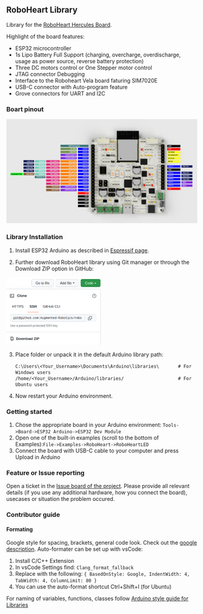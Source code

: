 ## RoboHeart Library
Library for the [RoboHeart Hercules Board](https://roboheart.de). 

Highlight of the board features:
- ESP32 microcontroller
- 1s Lipo Battery Full Support (charging, overcharge, overdischarge, usage as power source, reverse battery protection)
- Three DC motors control or One Stepper motor control
- JTAG connector Debugging
- Interface to the Roboheart Vela board faturing SIM7020E
- USB-C connector with Auto-program feature
- Grove connectors for UART and I2C

### Boart pinout

<img src="images/RoboHeart_Hercules_PINS.jpg" width="800"/>

### Library Installation

1. Install ESP32 Arduino as described in [Espressif page](https://docs.espressif.com/projects/arduino-esp32/en/latest/installing.html).

2. Further download RoboHeart library using Git manager or through the Download ZIP option in GitHub:  
<img src="images/Lib_installation.png" width="250"/>

3. Place folder or unpack it in the default Arduino library path:
    ```
    C:\Users\<Your_Username>\Documents\Arduino\libraries\       # For Windows users
    /home/<Your_Username>/Arduino/libraries/                    # For Ubuntu users
    ```

4. Now restart your Arduino environment. 

### Getting started

1. Chose the appropriate board in your Arduino environment: `Tools->Board->ESP32 Arduino->ESP32 Dev Module`
2. Open one of the built-in examples (scroll to the bottom of Examples):`File->Examples->RoboHeart->RoboHeartLED`
3. Connect the board with USB-C cable to your computer and press Upload in Arduino

### Feature or Issue reporting
Open a ticket in the [Issue board of the project](https://github.com/Augmented-Robotics/roboheart-arduino-library/issues). Please provide all relevant details (if you use any additional hardware, how you connect the board), usecases or situation the problem occured.


### Contributor guide
#### Formating
Google style for spacing, brackets, general code look. Check out the [google description](https://google.github.io/styleguide/cppguide.html#Classes). Auto-formater can be set up with vsCode:
1. Install C/C++ Extension
2. In vsCode Settings find: `Clang_format_fallback`
3. Replace with the following: ```{ BasedOnStyle: Google, IndentWidth: 4, TabWidth: 4, ColumnLimit: 80 }```
4. You can use the auto-format shortcut Ctrl+Shift+I (for Ubuntu)


For naming of variables, functions, classes follow [Arduino style guide for Libraries](https://docs.arduino.cc/learn/contributions/arduino-library-style-guide) 